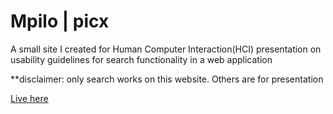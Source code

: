 # Mpilo | picx

A small site I created  for Human Computer Interaction(HCI) presentation on usability guidelines for search functionality in a web application 

**disclaimer: only search works on this website. Others are for presentation

[Live here](https://mpilontombela.github.io/HCI-presentation/)


